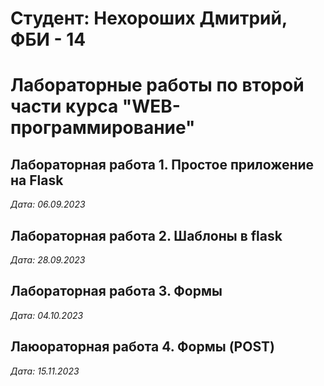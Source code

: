 # Студент: Нехороших Дмитрий, ФБИ - 14

# Лабораторные работы по второй части курса "WEB-программирование"

## Лабораторная работа 1. Простое приложение на Flask

*Дата: 06.09.2023*

## Лабораторная работа 2. Шаблоны в flask

*Дата: 28.09.2023*

## Лабораторная работа 3. Формы

*Дата: 04.10.2023*

## Лаюораторная работа 4. Формы (POST)

*Дата: 15.11.2023*
